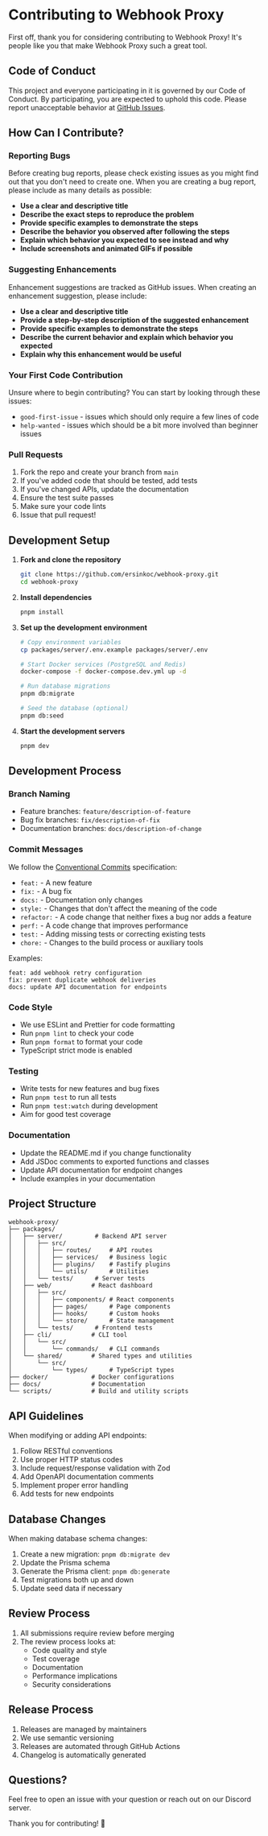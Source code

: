# Contributing to Webhook Proxy

First off, thank you for considering contributing to Webhook Proxy! It's people like you that make Webhook Proxy such a great tool.

## Code of Conduct

This project and everyone participating in it is governed by our Code of Conduct. By participating, you are expected to uphold this code. Please report unacceptable behavior at [GitHub Issues](https://github.com/ersinkoc/webhook-proxy/issues).

## How Can I Contribute?

### Reporting Bugs

Before creating bug reports, please check existing issues as you might find out that you don't need to create one. When you are creating a bug report, please include as many details as possible:

- **Use a clear and descriptive title**
- **Describe the exact steps to reproduce the problem**
- **Provide specific examples to demonstrate the steps**
- **Describe the behavior you observed after following the steps**
- **Explain which behavior you expected to see instead and why**
- **Include screenshots and animated GIFs if possible**

### Suggesting Enhancements

Enhancement suggestions are tracked as GitHub issues. When creating an enhancement suggestion, please include:

- **Use a clear and descriptive title**
- **Provide a step-by-step description of the suggested enhancement**
- **Provide specific examples to demonstrate the steps**
- **Describe the current behavior and explain which behavior you expected**
- **Explain why this enhancement would be useful**

### Your First Code Contribution

Unsure where to begin contributing? You can start by looking through these issues:

- `good-first-issue` - issues which should only require a few lines of code
- `help-wanted` - issues which should be a bit more involved than beginner issues

### Pull Requests

1. Fork the repo and create your branch from `main`
2. If you've added code that should be tested, add tests
3. If you've changed APIs, update the documentation
4. Ensure the test suite passes
5. Make sure your code lints
6. Issue that pull request!

## Development Setup

1. **Fork and clone the repository**
   ```bash
   git clone https://github.com/ersinkoc/webhook-proxy.git
   cd webhook-proxy
   ```

2. **Install dependencies**
   ```bash
   pnpm install
   ```

3. **Set up the development environment**
   ```bash
   # Copy environment variables
   cp packages/server/.env.example packages/server/.env
   
   # Start Docker services (PostgreSQL and Redis)
   docker-compose -f docker-compose.dev.yml up -d
   
   # Run database migrations
   pnpm db:migrate
   
   # Seed the database (optional)
   pnpm db:seed
   ```

4. **Start the development servers**
   ```bash
   pnpm dev
   ```

## Development Process

### Branch Naming

- Feature branches: `feature/description-of-feature`
- Bug fix branches: `fix/description-of-fix`
- Documentation branches: `docs/description-of-change`

### Commit Messages

We follow the [Conventional Commits](https://www.conventionalcommits.org/) specification:

- `feat:` - A new feature
- `fix:` - A bug fix
- `docs:` - Documentation only changes
- `style:` - Changes that don't affect the meaning of the code
- `refactor:` - A code change that neither fixes a bug nor adds a feature
- `perf:` - A code change that improves performance
- `test:` - Adding missing tests or correcting existing tests
- `chore:` - Changes to the build process or auxiliary tools

Examples:
```
feat: add webhook retry configuration
fix: prevent duplicate webhook deliveries
docs: update API documentation for endpoints
```

### Code Style

- We use ESLint and Prettier for code formatting
- Run `pnpm lint` to check your code
- Run `pnpm format` to format your code
- TypeScript strict mode is enabled

### Testing

- Write tests for new features and bug fixes
- Run `pnpm test` to run all tests
- Run `pnpm test:watch` during development
- Aim for good test coverage

### Documentation

- Update the README.md if you change functionality
- Add JSDoc comments to exported functions and classes
- Update API documentation for endpoint changes
- Include examples in your documentation

## Project Structure

```
webhook-proxy/
├── packages/
│   ├── server/         # Backend API server
│   │   ├── src/
│   │   │   ├── routes/     # API routes
│   │   │   ├── services/   # Business logic
│   │   │   ├── plugins/    # Fastify plugins
│   │   │   └── utils/      # Utilities
│   │   └── tests/      # Server tests
│   ├── web/           # React dashboard
│   │   ├── src/
│   │   │   ├── components/ # React components
│   │   │   ├── pages/      # Page components
│   │   │   ├── hooks/      # Custom hooks
│   │   │   └── store/      # State management
│   │   └── tests/      # Frontend tests
│   ├── cli/           # CLI tool
│   │   └── src/
│   │       └── commands/   # CLI commands
│   └── shared/        # Shared types and utilities
│       └── src/
│           └── types/      # TypeScript types
├── docker/            # Docker configurations
├── docs/              # Documentation
└── scripts/           # Build and utility scripts
```

## API Guidelines

When modifying or adding API endpoints:

1. Follow RESTful conventions
2. Use proper HTTP status codes
3. Include request/response validation with Zod
4. Add OpenAPI documentation comments
5. Implement proper error handling
6. Add tests for new endpoints

## Database Changes

When making database schema changes:

1. Create a new migration: `pnpm db:migrate dev`
2. Update the Prisma schema
3. Generate the Prisma client: `pnpm db:generate`
4. Test migrations both up and down
5. Update seed data if necessary

## Review Process

1. All submissions require review before merging
2. The review process looks at:
   - Code quality and style
   - Test coverage
   - Documentation
   - Performance implications
   - Security considerations

## Release Process

1. Releases are managed by maintainers
2. We use semantic versioning
3. Releases are automated through GitHub Actions
4. Changelog is automatically generated

## Questions?

Feel free to open an issue with your question or reach out on our Discord server.

Thank you for contributing! 🎉